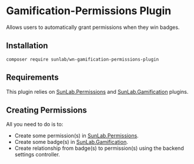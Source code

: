 # Gamification-Permissions Plugin

Allows users to automatically grant permissions when they win badges.

## Installation

```terminal
composer require sunlab/wn-gamification-permissions-plugin
```

## Requirements

This plugin relies on [SunLab.Permissions](https://github.com/sunlabdev/wn-permissions-plugin)
and [SunLab.Gamification](https://github.com/sunlabdev/wn-gamification-plugin) plugins.

## Creating Permissions

All you need to do is to:
- Create some permission(s) in [SunLab.Permissions](https://github.com/sunlabdev/wn-permissions-plugin).
- Create some badge(s) in [SunLab.Gamification](https://github.com/sunlabdev/wn-gamification-plugin).
- Create relationship from badge(s) to permission(s) using the backend settings controller.
